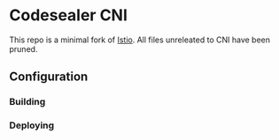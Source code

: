 # Codesealer CNI

This repo is a minimal fork of [Istio](https://github.com/istio/istio). All files unreleated to CNI have been pruned.

## Configuration

### Building

### Deploying
